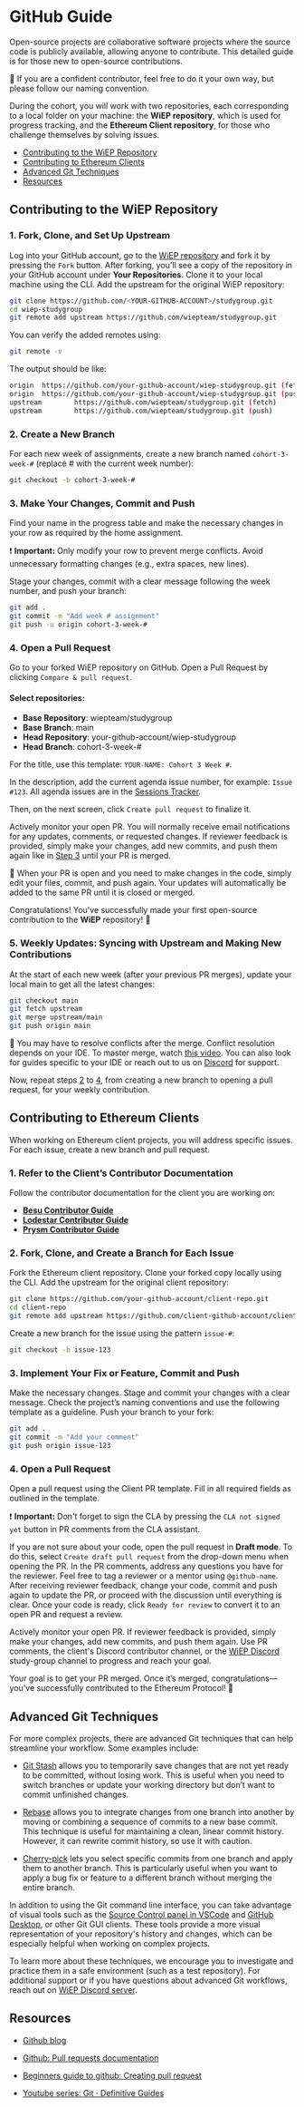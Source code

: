 # GitHub Guide

Open-source projects are collaborative software projects where the source code is publicly available, allowing anyone to contribute. This detailed guide is for those new to open-source contributions.

&#x1F4CC; If you are a confident contributor, feel free to do it your own way, but please follow our naming convention.

During the cohort, you will work with two repositories, each corresponding to a local folder on your machine: the **WiEP repository**, which is used for progress tracking, and the **Ethereum Client repository**, for those who challenge themselves by solving issues.

- [Contributing to the WiEP Repository](#contributing-to-the-wiep-repository)
- [Contributing to Ethereum Clients](#contributing-to-ethereum-clients)
- [Advanced Git Techniques](#advanced-git-techniques)
- [Resources](#resources)

## Contributing to the WiEP Repository

### 1. Fork, Clone, and Set Up Upstream

Log into your GitHub account, go to the [WiEP repository](https://github.com/wiepteam/studygroup.git) and fork it by pressing the `Fork` button. After forking, you'll see a copy of the repository in your GitHub account under **Your Repositories**. Clone it to your local machine using the CLI. Add the upstream for the original WiEP repository:

```bash
git clone https://github.com/<YOUR-GITHUB-ACCOUNT>/studygroup.git
cd wiep-studygroup
git remote add upstream https://github.com/wiepteam/studygroup.git
```

You can verify the added remotes using:

```bash
git remote -v
```

The output should be like:

```bash
origin  https://github.com/your-github-account/wiep-studygroup.git (fetch)
origin  https://github.com/your-github-account/wiep-studygroup.git (push)
upstream        https://github.com/wiepteam/studygroup.git (fetch)
upstream        https://github.com/wiepteam/studygroup.git (push)
```

### 2. Create a New Branch

For each new week of assignments, create a new branch named `cohort-3-week-#` (replace # with the current week number):

```bash
git checkout -b cohort-3-week-#
```

### 3. Make Your Changes, Commit and Push

Find your name in the progress table and make the necessary changes in your row as required by the home assignment.

&#x2757; **Important:** Only modify your row to prevent merge conflicts. Avoid unnecessary formatting changes (e.g., extra spaces, new lines).

Stage your changes, commit with a clear message following the week number, and push your branch:

```bash
git add .
git commit -m "Add week # assignment"
git push -u origin cohort-3-week-#
```

### 4. Open a Pull Request

Go to your forked WiEP repository on GitHub. Open a Pull Request by clicking `Compare & pull request`.

#### Select repositories:

- **Base Repository**: wiepteam/studygroup  
- **Base Branch**: main  
- **Head Repository**: your-github-account/wiep-studygroup  
- **Head Branch**: cohort-3-week-# 

For the title, use this template: `YOUR-NAME: Cohort 3 Week #`.

In the description, add the current agenda issue number, for example: `Issue #123`. All agenda issues are in the [Sessions Tracker](./1-sessions-tracker.md).

Then, on the next screen, click `Create pull request` to finalize it.

Actively monitor your open PR. You will normally receive email notifications for any updates, comments, or requested changes. If reviewer feedback is provided, simply make your changes, add new commits, and push them again like in [Step 3](#3-make-your-changes-commit-and-push) until your PR is merged.

&#x1F4CC; When your PR is open and you need to make changes in the code, simply edit your files, commit, and push again. Your updates will automatically be added to the same PR until it is closed or merged.

Congratulations! You've successfully made your first open-source contribution to the **WiEP** repository! &#x1F389;

### 5. Weekly Updates: Syncing with Upstream and Making New Contributions

At the start of each new week (after your previous PR merges), update your local main to get all the latest changes:

```bash
git checkout main
git fetch upstream
git merge upstream/main
git push origin main
```

&#x1F4CC; You may have to resolve conflicts after the merge. Conflict resolution depends on your IDE. To master merge, watch [this video](https://www.youtube.com/watch?v=Sqsz1-o7nXk&t=373s). You can also look for guides specific to your IDE or reach out to us on [Discord](https://discord.gg/JvEVfKBY6W) for support.

Now, repeat steps [2](#2-create-a-new-branch) to [4](#4-open-a-pull-request), from creating a new branch to opening a pull request, for your weekly contribution.

## Contributing to Ethereum Clients

When working on Ethereum client projects, you will address specific issues. For each issue, create a new branch and pull request.

### 1. Refer to the Client’s Contributor Documentation

Follow the contributor documentation for the client you are working on:

- **[Besu Contributor Guide](https://lf-hyperledger.atlassian.net/wiki/spaces/BESU/pages/22154241/First+contribution)**
- **[Lodestar Contributor Guide](https://chainsafe.github.io/lodestar/contribution/getting-started)**
- **[Prysm Contributor Guide](https://github.com/prysmaticlabs/prysm/blob/develop/CONTRIBUTING.md)**

### 2. Fork, Clone, and Create a Branch for Each Issue

Fork the Ethereum client repository.
Clone your forked copy locally using the CLI.
Add the upstream for the original client repository:

```bash
git clone https://github.com/your-github-account/client-repo.git
cd client-repo
git remote add upstream https://github.com/client-github-account/client-repo.git
```

Create a new branch for the issue using the pattern `issue-#`:

```bash
git checkout -b issue-123
```

### 3. Implement Your Fix or Feature, Commit and Push

Make the necessary changes.
Stage and commit your changes with a clear message. Check the project’s naming conventions and use the following template as a guideline.
Push your branch to your fork:

```bash
git add .
git commit -m "Add your comment"
git push origin issue-123
```

### 4. Open a Pull Request

Open a pull request using the Client PR template. Fill in all required fields as outlined in the template.

&#x2757; **Important:** Don't forget to sign the CLA by pressing the `CLA not signed yet` button in PR comments from the CLA assistant.

If you are not sure about your code, open the pull request in **Draft mode**. To do this, select `Create draft pull request` from the drop-down menu when opening the PR. In the PR comments, address any questions you have for the reviewer. Feel free to tag a reviewer or a mentor using `@github-name`. After receiving reviewer feedback, change your code, commit and push again to update the PR, or proceed with the discussion until everything is clear. Once your code is ready, click `Ready for review` to convert it to an open PR and request a review.

Actively monitor your open PR. If reviewer feedback is provided, simply make your changes, add new commits, and push them again. Use PR comments, the client's Discord contributor channel, or the [WiEP Discord](https://discord.com/invite/JvEVfKBY6W) study-group channel to progress and reach your goal.

Your goal is to get your PR merged. Once it’s merged, congratulations—you’ve successfully contributed to the Ethereum Protocol! 🎉

## Advanced Git Techniques

For more complex projects, there are advanced Git techniques that can help streamline your workflow. Some examples include:

- [Git Stash](https://youtu.be/BSLzA8oCT7g?si=wNd5gT2fLb8EUSck) allows you to temporarily save changes that are not yet ready to be committed, without losing work. This is useful when you need to switch branches or update your working directory but don’t want to commit unfinished changes.

- [Rebase](https://www.youtube.com/watch?v=qZDF7EPiS0g) allows you to integrate changes from one branch into another by moving or combining a sequence of commits to a new base commit. This technique is useful for maintaining a clean, linear commit history. However, it can rewrite commit history, so use it with caution.

- [Cherry-pick](https://www.youtube.com/watch?v=i657Bg_HAWI) lets you select specific commits from one branch and apply them to another branch. This is particularly useful when you want to apply a bug fix or feature to a different branch without merging the entire branch.

In addition to using the Git command line interface, you can take advantage of visual tools such as the [Source Control panel in VSCode](https://code.visualstudio.com/docs/editor/versioncontrol) and [GitHub Desktop](https://desktop.github.com/), or other Git GUI clients. These tools provide a more visual representation of your repository's history and changes, which can be especially helpful when working on complex projects.

To learn more about these techniques, we encourage you to investigate and practice them in a safe environment (such as a test repository). For additional support or if you have questions about advanced Git workflows, reach out on [WiEP Discord server](https://discord.com/invite/JvEVfKBY6W).

## Resources

- [Github blog](https://github.blog/developer-skills/github/)

- [Github: Pull requests documentation](https://docs.github.com/en/pull-requests)

- [Beginners guide to github: Creating pull request](https://github.blog/developer-skills/github/beginners-guide-to-github-creating-a-pull-request/)

- [Youtube series: Git &#x00B7; Definitive Guides](https://youtube.com/playlist?list=PLfU9XN7w4tFzW200TaCP1W9RTE8jRSHU5&si=VZOYptfAQglrrEl6)

